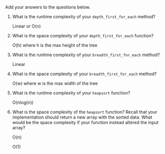 Add your answers to the questions below.

1. What is the runtime complexity of your `depth_first_for_each` method?

    Linear or O(n)

2. What is the space complexity of your `depth_first_for_each` function?

    O(h) where h is the max height of the tree

3. What is the runtime complexity of your `breadth_first_for_each` method?

    Linear

4. What is the space complexity of your `breadth_first_for_each` method?

    O(w) where w is the max width of the tree

5. What is the runtime complexity of your `heapsort` function?

    O(nlog(n))

6. What is the space complexity of the `heapsort` function? Recall that your implementation should return a new array with the sorted data. What would be the space complexity if your function instead altered the input array?

    O(n)

    O(1)